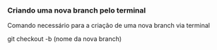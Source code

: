 ### Criando uma nova branch pelo terminal

Comando necessário para a criação de uma nova branch via terminal

git checkout -b (nome da nova branch)

